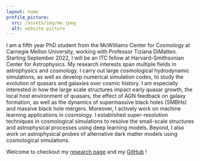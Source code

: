 ```yaml
---
layout: home
profile_picture:
  src: /assets/img/me.jpeg
  alt: website picture
---
```




<p>
  I am a fifth year PhD student from the McWilliams Center for Cosmology at Carnegie Mellon University, working with Professor Tiziana DiMatteo. Starting September 2022, I will be an ITC fellow at Harvard–Smithsonian Center for Astrophysics. My research interests span multiple fields in astrophysics and cosmology. I carry out large cosmological hydrodynamic simulations, as well as develop numerical simulation codes, to study the evolution of quasars and galaxies over cosmic history. I am especially interested in how the large scale structures impact early quasar growth, the local host environment of quasars, the effect of AGN feedback on galaxy formation, as well as the dynamics of supermassive black holes (SMBHs) and massive black hole mergers. Moreover, I actively work on machine learning applications in cosmology. I established super-resolution techniques in cosmological simulations to resolve the small-scale structures and astrophysical processes using deep learning models. Beyond, I also work on astrophysical probes of alternative dark matter models using cosmological simulations. 
</p>


<p>
  Welcome to checkout my <a href="https://yueyingn.github.io/research">research page</a> and my <a href="https://github.com/yueyingn">GitHub</a> !
</p>
